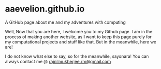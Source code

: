 # aaevelion.github.io
A GitHub page about me and my adventures with computing

Well,
Now that you are here, I welcome you to my Github page.
I am in the process of making another website, as I want to keep this page purely for my computational projects and stuff like that. But in the meanwhile, here we are!

I do not know what else to say, so for the meanwhile, sayonara! You can always contact me @ rajnilmukherjee.rm@gmail.com
